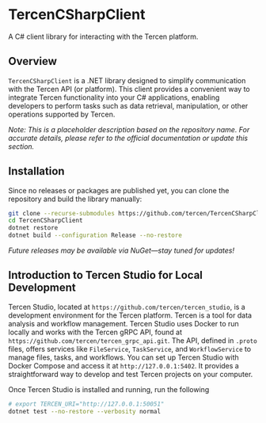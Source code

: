 # TercenCSharpClient

A C# client library for interacting with the Tercen platform.

## Overview

`TercenCSharpClient` is a .NET library designed to simplify communication with the Tercen API (or platform). This client provides a convenient way to integrate Tercen functionality into your C# applications, enabling developers to perform tasks such as data retrieval, manipulation, or other operations supported by Tercen.

*Note: This is a placeholder description based on the repository name. For accurate details, please refer to the official documentation or update this section.*
  
## Installation

Since no releases or packages are published yet, you can clone the repository and build the library manually:

```bash
git clone --recurse-submodules https://github.com/tercen/TercenCSharpClient.git
cd TercenCSharpClient
dotnet restore
dotnet build --configuration Release --no-restore
```

*Future releases may be available via NuGet—stay tuned for updates!*


## Introduction to Tercen Studio for Local Development

Tercen Studio, located at `https://github.com/tercen/tercen_studio`, is a development environment for the
Tercen platform. Tercen is a tool for data analysis and workflow management. Tercen Studio uses Docker to run locally
and works with the Tercen gRPC API, found at `https://github.com/tercen/tercen_grpc_api.git`. The API, defined
in `.proto` files, offers services like `FileService`, `TaskService`, and `WorkflowService` to manage files,
tasks, and workflows. You can set up Tercen Studio with Docker Compose and access it at `http://127.0.0.1:5402`.
It provides a straightforward way to develop and test Tercen projects on your computer.

Once Tercen Studio is installed and running, run the following

```bash
# export TERCEN_URI="http://127.0.0.1:50051"
dotnet test --no-restore --verbosity normal
```


 